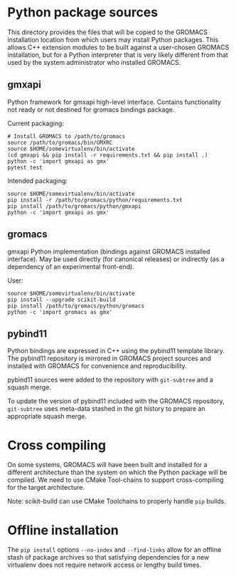 # Python package sources

This directory provides the files that will be copied to the GROMACS installation location from which users may 
install Python packages.
This allows C++ extension modules to be built against a user-chosen GROMACS installation,
but for a Python interpreter that is very likely different from that used
by the system administrator who installed GROMACS.

## gmxapi

Python framework for gmxapi high-level interface. Contains functionality not ready or not destined for gromacs 
bindings package.

Current packaging:

    # Install GROMACS to /path/to/gromacs
    source /path/to/gromacs/bin/GMXRC
    source $HOME/somevirtualenv/bin/activate
    (cd gmxapi && pip install -r requirements.txt && pip install .)
    python -c 'import gmxapi as gmx'
    pytest test

Intended packaging:

    source $HOME/somevirtualenv/bin/activate
    pip install -r /path/to/gromacs/python/requirements.txt
    pip install /path/to/gromacs/python/gmxapi
    python -c 'import gmxapi as gmx'

## gromacs

gmxapi Python implementation (bindings against GROMACS installed interface).
May be used directly (for canonical releases) or indirectly (as a dependency of an experimental front-end).

User:

    source $HOME/somevirtualenv/bin/activate
    pip install --upgrade scikit-build
    pip install /path/to/gromacs/python/gromacs
    python -c 'import gromacs as gmx'

## pybind11

Python bindings are expressed in C++ using the pybind11 template library.
The pybind11 repository is mirrored in GROMACS project sources and
installed with GROMACS for convenience and reproducibility.

pybind11 sources were added to the repository with `git-subtree` and a squash merge.

To update the version of pybind11 included with the GROMACS repository,
`git-subtree` uses meta-data stashed in the git history to prepare an appropriate squash merge.

# Cross compiling

On some systems, GROMACS will have been built and installed for a different
architecture than the system on which the Python package will be compiled.
We need to use CMake Tool-chains to support cross-compiling for the target architecture.

Note: scikit-build can use CMake Toolchains to properly handle `pip` builds.

# Offline installation

The `pip install` options `--no-index` and `--find-links` allow for an offline stash of package archives so that 
satisfying dependencies for a new virtualenv does not require network access or lengthy build times.
